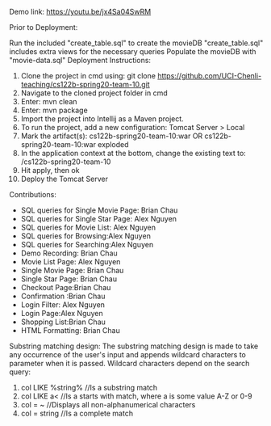 Demo link: https://youtu.be/jx4Sa04SwRM

Prior to Deployment:

Run the included "create_table.sql" to create the movieDB
"create_table.sql" includes extra views for the necessary queries
Populate the movieDB with "movie-data.sql"
Deployment Instructions: <br/>
1. Clone the project in cmd using: git clone https://github.com/UCI-Chenli-teaching/cs122b-spring20-team-10.git <br/>
2. Navigate to the cloned project folder in cmd <br/>
3. Enter: mvn clean <br/>
4. Enter: mvn package <br/>
5. Import the project into Intellij as a Maven project. <br/>
6. To run the project, add a new configuration: Tomcat Server > Local <br/>
7. Mark the artifact(s): cs122b-spring20-team-10:war OR cs122b-spring20-team-10:war exploded <br/>
8. In the application context at the bottom, change the existing text to: /cs122b-spring20-team-10 <br/>
9. Hit apply, then ok <br/>
10. Deploy the Tomcat Server <br/>

Contributions:<br/>
- SQL queries for Single Movie Page: Brian Chau<br/>
- SQL queries for Single Star Page: Alex Nguyen<br/>
- SQL queries for Movie List: Alex Nguyen<br/>
- SQL queries for Browsing:Alex Nguyen<br/>
- SQL queries for Searching:Alex Nguyen<br/>
- Demo Recording: Brian Chau<br/>
- Movie List Page: Alex Nguyen<br/>
- Single Movie Page: Brian Chau<br/>
- Single Star Page: Brian Chau<br/>
- Checkout Page:Brian Chau<br/>
- Confirmation :Brian Chau<br/>
- Login Filter: Alex Nguyen<br/>
- Login Page:Alex Nguyen<br/>
- Shopping List:Brian Chau<br/>
- HTML Formatting: Brian Chau<br/>

Substring matching design:
The substring matching design is made to take any occurrence of the user's input and appends wildcard characters to parameter when it is passed. Wildcard characters depend on the search query: <br/>
1. col LIKE %string% //Is a substring match <br/>
2. col LIKE a< 	//Is a starts with match, where a is some value A-Z or 0-9 <br/>
3. col = ~ //Displays all non-alphanumerical characters <br/>
4. col = string //Is a complete match <br/>
